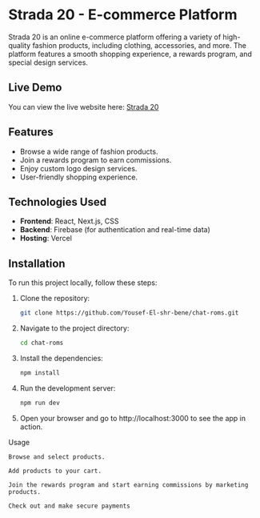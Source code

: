 # Strada 20 - E-commerce Platform

Strada 20 is an online e-commerce platform offering a variety of high-quality fashion products, including clothing, accessories, and more. The platform features a smooth shopping experience, a rewards program, and special design services.

## Live Demo
You can view the live website here: [Strada 20](https://strada-20.vercel.app)

## Features
- Browse a wide range of fashion products.
- Join a rewards program to earn commissions.
- Enjoy custom logo design services.
- User-friendly shopping experience.

## Technologies Used
- **Frontend**: React, Next.js, CSS
- **Backend**: Firebase (for authentication and real-time data)
- **Hosting**: Vercel

## Installation

To run this project locally, follow these steps:

1. Clone the repository:
   ```bash
   git clone https://github.com/Yousef-El-shr-bene/chat-roms.git
   ```

2. Navigate to the project directory:
   ```bash
   cd chat-roms
   ```

3. Install the dependencies:
   ```bash
   npm install
   ```

4. Run the development server:
   ```bash
   npm run dev
   ```
5. Open your browser and go to http://localhost:3000 to see the app in action.

Usage

    Browse and select products.

    Add products to your cart.

    Join the rewards program and start earning commissions by marketing products.

    Check out and make secure payments
   
